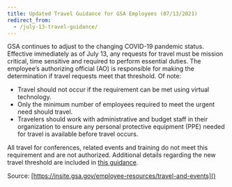 ```yaml
---
title: Updated Travel Guidance for GSA Employees (07/13/2021)
redirect_from:
  - /july-13-travel-guidance/
---
```


GSA continues to adjust to the changing COVID-19 pandemic status. Effective immediately as of July 13, any requests for travel must be mission critical, time sensitive and required to perform essential duties. The employee’s authorizing official (AO) is responsible for making the determination if travel requests meet that threshold. Of note:

- Travel should not occur if the requirement can be met using virtual technology.
- Only the minimum number of employees required to meet the urgent need should travel.
- Travelers should work with administrative and budget staff in their organization to ensure any personal protective equipment (PPE) needed for travel is available before travel occurs.

All travel for conferences, related events and training do not meet this requirement and are not authorized. Additional details regarding the new travel threshold are included in [this guidance](<https://insite.gsa.gov/cdnstatic/Updated%20Travel%20guidance%20%20(July%202021).pdf>).

Source: [https://insite.gsa.gov/employee-resources/travel-and-events]()
